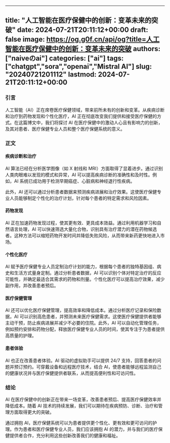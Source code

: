 
---
title: "人工智能在医疗保健中的创新：变革未来的突破"
date: 2024-07-21T20:11:12+00:00
draft: false
image: https://og.g0f.cn/api/og?title=人工智能在医疗保健中的创新：变革未来的突破
authors: ["naiveのai"]
categories: ["ai"]
tags: ["chatgpt","sora","openai","Mistral AI"]
slug: "20240721201112"
lastmod: 2024-07-21T20:11:12+00:00
---
### 引言

人工智能（AI）正在席卷医疗保健领域，带来前所未有的创新和变革。从疾病诊断和治疗到药物发现和个性化医疗，AI 正在彻底改变我们提供和接受医疗保健的方式。在这篇博文中，我们将探讨 AI 在医疗保健中的激动人心且有影响力的创新，及其对患者、医疗保健专业人员和整个医疗保健系统的意义。

### 正文

#### 疾病诊断和治疗

AI 算法已经在分析医学图像（如 X 射线和 MRI）方面取得了显着进步。通过识别人类肉眼难以发现的模式和异常，AI 可以提高疾病诊断的准确性和及时性。例如，AI 系统已成功用于检测早期癌症、心脏病和神经退行性疾病。

此外，AI 还可以通过分析患者数据来预测疾病进展和治疗效果。这使医疗保健专业人员能够制定个性化的治疗计划，针对每个患者的特定需求和风险因素。

#### 药物发现

AI 正在加速药物发现过程，使其更有效、更具成本效益。通过利用机器学习和自然语言处理，AI 可以快速筛选大量化合物，识别具有治疗潜力的潜在药物候选者。这种方法可以缩短药物开发时间并降低失败风险，从而带来新药更快地进入市场。

#### 个性化医疗

AI 赋予医疗保健专业人员定制治疗计划的能力，根据每个患者的独特基因组、病史和生活方式量身定制。通过分析患者数据，AI 可以识别个体对特定治疗的反应可能性，并确定最适合其需求的药物和剂量。个性化医疗可以提高治疗效果，减少副作用，并改善患者预后。

#### 医疗保健管理

AI 还可以优化医疗保健管理，提高效率和降低成本。通过分析医疗记录和保险数据，AI 可以识别高危患者，并预测未来医疗保健需求。这使医疗保健提供者能够主动干预，防止疾病进展并减少不必要的住院。此外，AI 可以自动化管理任务，例如预约安排和药物分配，释放医疗保健专业人员的时间，使其专注于为患者提供高质量的护理。

#### 患者体验

AI 也正在改善患者体验。AI 驱动的虚拟助手可以提供 24/7 支持，回答患者的问题并预订预约。可穿戴设备和远程医疗技术，结合 AI，使患者能够远程监测自己的健康状况并与医疗保健提供者联系，从而提高便利性和可访问性。

### 结论

AI 在医疗保健中的创新正在带来一场变革，改善患者预后、提高医疗保健效率并降低成本。随着 AI 技术的持续发展，我们可以期待在疾病预防、诊断、治疗和管理方面取得更大的突破。

通过拥抱 AI，医疗保健系统可以为患者提供更个性化、更有效和更可访问的护理。作为患者和医疗保健专业人员，我们应该拥抱 AI 的潜力，并与我们的医疗保健提供者合作，充分利用这些创新改善我们的健康和福祉。